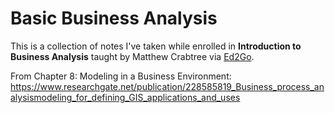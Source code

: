 # Basic Business Analysis

This is a collection of notes I've taken while enrolled in **Introduction to Business Analysis** taught by Matthew Crabtree via <a href="https://www.ed2go.com/">Ed2Go</a>.

From Chapter 8: Modeling in a Business Environment: https://www.researchgate.net/publication/228585819_Business_process_analysismodeling_for_defining_GIS_applications_and_uses
